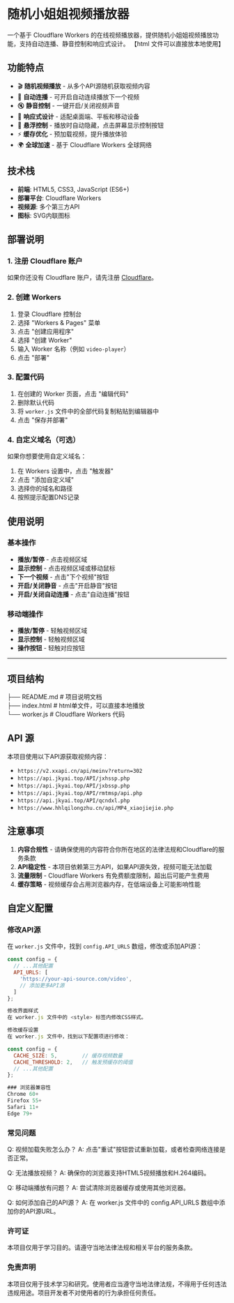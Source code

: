 # 随机小姐姐视频播放器

一个基于 Cloudflare Workers 的在线视频播放器，提供随机小姐姐视频播放功能，支持自动连播、静音控制和响应式设计。
【html 文件可以直接放本地使用】
## 功能特点

- 🎬 **随机视频播放** - 从多个API源随机获取视频内容
- 🔄 **自动连播** - 可开启自动连续播放下一个视频
- 🔇 **静音控制** - 一键开启/关闭视频声音
- 📱 **响应式设计** - 适配桌面端、平板和移动设备
- 🎯 **悬浮控制** - 播放时自动隐藏，点击屏幕显示控制按钮
- ⚡ **缓存优化** - 预加载视频，提升播放体验
- 🌍 **全球加速** - 基于 Cloudflare Workers 全球网络

## 技术栈

- **前端**: HTML5, CSS3, JavaScript (ES6+)
- **部署平台**: Cloudflare Workers
- **视频源**: 多个第三方API
- **图标**: SVG内联图标

## 部署说明

### 1. 注册 Cloudflare 账户

如果你还没有 Cloudflare 账户，请先注册 [Cloudflare](https://www.cloudflare.com/)。

### 2. 创建 Workers

1. 登录 Cloudflare 控制台
2. 选择 "Workers & Pages" 菜单
3. 点击 "创建应用程序"
4. 选择 "创建 Worker"
5. 输入 Worker 名称（例如 `video-player`）
6. 点击 "部署"

### 3. 配置代码

1. 在创建的 Worker 页面，点击 "编辑代码"
2. 删除默认代码
3. 将 `worker.js` 文件中的全部代码复制粘贴到编辑器中
4. 点击 "保存并部署"

### 4. 自定义域名（可选）

如果你想要使用自定义域名：

1. 在 Workers 设置中，点击 "触发器"
2. 点击 "添加自定义域"
3. 选择你的域名和路径
4. 按照提示配置DNS记录

## 使用说明

### 基本操作

- **播放/暂停** - 点击视频区域
- **显示控制** - 点击视频区域或移动鼠标
- **下一个视频** - 点击"下个视频"按钮
- **开启/关闭静音** - 点击"开启静音"按钮
- **开启/关闭自动连播** - 点击"自动连播"按钮

### 移动端操作

- **播放/暂停** - 轻触视频区域
- **显示控制** - 轻触视频区域
- **操作按钮** - 轻触对应按钮
----
## 项目结构
├── README.md              # 项目说明文档  
├── index.html             # html单文件，可以直接本地播放  
└── worker.js              # Cloudflare Workers 代码

## API 源

本项目使用以下API源获取视频内容：

- `https://v2.xxapi.cn/api/meinv?return=302`
- `https://api.jkyai.top/API/jxhssp.php`
- `https://api.jkyai.top/API/jxbssp.php`
- `https://api.jkyai.top/API/rmtmsp/api.php`
- `https://api.jkyai.top/API/qcndxl.php`
- `https://www.hhlqilongzhu.cn/api/MP4_xiaojiejie.php`

## 注意事项

1. **内容合规性** - 请确保使用的内容符合你所在地区的法律法规和Cloudflare的服务条款
2. **API稳定性** - 本项目依赖第三方API，如果API源失效，视频可能无法加载
3. **流量限制** - Cloudflare Workers 有免费额度限制，超出后可能产生费用
4. **缓存策略** - 视频缓存会占用浏览器内存，在低端设备上可能影响性能

## 自定义配置

### 修改API源

在 `worker.js` 文件中，找到 `config.API_URLS` 数组，修改或添加API源：

```javascript
const config = {
  // ...其他配置
  API_URLS: [
    'https://your-api-source.com/video',
    // 添加更多API源
  ]
};

修改界面样式
在 worker.js 文件中的 <style> 标签内修改CSS样式。

修改缓存设置
在 worker.js 文件中，找到以下配置项进行修改：

const config = {
  CACHE_SIZE: 5,        // 缓存视频数量
  CACHE_THRESHOLD: 2,   // 触发预缓存的阈值
  // ...其他配置
};

### 浏览器兼容性
Chrome 60+
Firefox 55+
Safari 11+
Edge 79+

```

### 常见问题
Q: 视频加载失败怎么办？
A: 点击"重试"按钮尝试重新加载，或者检查网络连接是否正常。

Q: 无法播放视频？
A: 确保你的浏览器支持HTML5视频播放和H.264编码。

Q: 移动端播放有问题？
A: 尝试清除浏览器缓存或使用其他浏览器。

Q: 如何添加自己的API源？
A: 在 worker.js 文件中的 config.API_URLS 数组中添加你的API源URL。

### 许可证
本项目仅用于学习目的。请遵守当地法律法规和相关平台的服务条款。

### 免责声明
本项目仅用于技术学习和研究。使用者应当遵守当地法律法规，不得用于任何违法违规用途。项目开发者不对使用者的行为承担任何责任。

